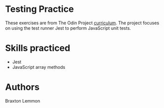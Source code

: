 # Testing Practice
These exercises are from The Odin Project [curriculum](https://www.theodinproject.com/lessons/testing-practice). The project focuses on using the test runner Jest to perform JavaScript unit tests.

# Skills practiced
- Jest
- JavaScript array methods

# Authors
Braxton Lemmon